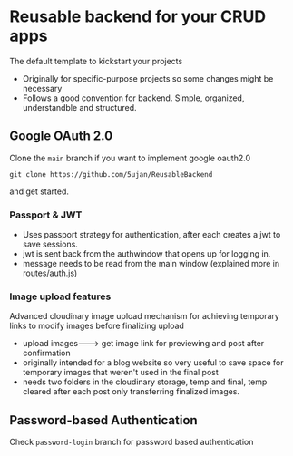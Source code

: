 # Reusable backend for your CRUD apps
The default template to kickstart your projects 
- Originally for specific-purpose projects so some changes might be necessary
- Follows a good convention for backend. Simple, organized, understandble and structured.

## Google OAuth 2.0
Clone the ```main``` branch if you want to implement google oauth2.0 

```git clone https://github.com/5ujan/ReusableBackend``` 

and get started.
### Passport & JWT
- Uses passport strategy for authentication, after each creates a jwt to save sessions.
- jwt is sent back from the authwindow that opens up for logging in.
- message needs to be read from the main window (explained more in routes/auth.js)

### Image upload features
Advanced cloudinary image upload mechanism for achieving temporary links to modify images before finalizing upload
- upload images---> get image link for previewing and post after confirmation
- originally intended for a blog website so very useful to save space for temporary images that weren't used in the final post
- needs two folders in the cloudinary storage, temp and final, temp cleared after each post only transferring finalized images.

## Password-based Authentication
Check ```password-login``` branch for password based authentication 